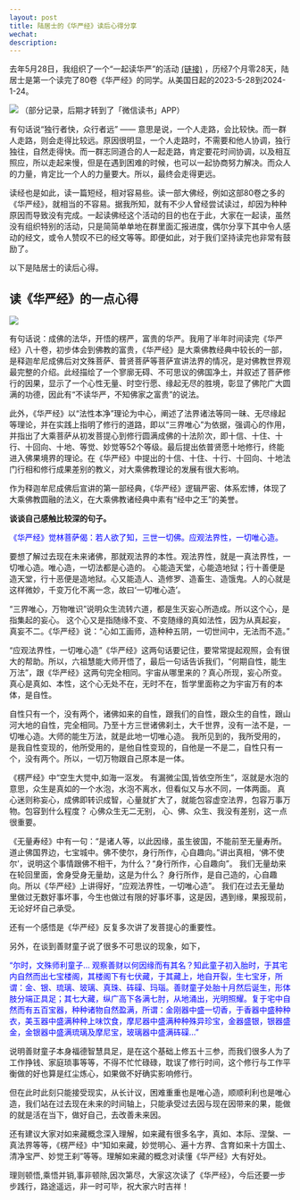 ```yaml
---
layout: post
title: 陆居士的《华严经》读后心得分享
wechat: 
description: 
---
```


去年5月28日，我组织了一个“一起读华严”的活动 [(链接)](https://mp.weixin.qq.com/s/exPab92Lk-YvBw9lcWdyiA) ，历经7个月零28天，陆居士是第一个读完了80卷《华严经》的同学。从美国日起的2023-5-28到2024-1-24。

![](../images/2024-01-27-23-15-41.png)
（部分记录，后期才转到了「微信读书」APP）

有句话说“独行者快，众行者远” —— 意思是说，一个人走路，会比较快。而一群人走路，则会走得比较远。原因很明显，一个人走路时，不需要和他人协调，独行独往，自然走得快。而一群志同道合的人一起走路，肯定要花时间协调，以及相互照应，所以走起来慢，但是在遇到困难的时候，也可以一起协商努力解决。而众人的力量，肯定比一个人的力量要大。所以，最终会走得更远。

读经也是如此，读一篇短经，相对容易些。读一部大佛经，例如这部80卷之多的《华严经》，就相当的不容易。据我所知，就有不少人曾经尝试读过，却因为种种原因而导致没有完成。一起读佛经这个活动的目的也在于此，大家在一起读，虽然没有组织特别的活动，只是简简单单地在群里面汇报进度，偶尔分享下其中令人感动的经文，或令人赞叹不已的经文等等。即便如此，对于我们坚持读完也非常有鼓励了。

以下是陆居士的读后心得。

## 读《华严经》的一点心得

![](../images/2024-01-27-23-26-37.png)

有句话说：成佛的法华，开悟的楞严，富贵的华严。我用了半年时间读完《华严经》八十卷，初步体会到佛教的富贵，《华严经》是大乘佛教经典中较长的一部，是释迦牟尼成佛后对文殊菩萨、普贤菩萨等菩萨宣讲法界的情况，是对佛教世界观最完整的介绍。此经描绘了一个寥廓无碍、不可思议的佛国净土，并叙述了菩萨修行的因果，显示了一个心性无量、时空行愿、缘起无尽的胜境，彰显了佛陀广大圆满的功德，因此有“不读华严，不知佛家之富贵”的说法。
 
此外，《华严经》以“法性本净”理论为中心，阐述了法界诸法等同一昧、无尽缘起等理论，并在实践上指明了修行的道路，即以“三界唯心”为依据，强调心的作用，并指出了大乘菩萨从初发菩提心到修行圆满成佛的十法阶次，即十信、十住、十行、十回向、十地、等觉、妙觉等52个等级。最后提出依普贤愿十地修行，终能进入佛果境界的理论。在《华严经》中提出的十信、十住、十行、十回向、十地法门行相和修行成果差别的教义，对大乘佛教理论的发展有很大影响。
 
作为释迦牟尼成佛后宣讲的第一部经典，《华严经》逻辑严密、体系宏博，体现了大乘佛教圆融的法义，在大乘佛教诸经典中素有“经中之王”的美誉。

**谈谈自己感触比较深的句子。**

<span style="color:blue">《华严经》觉林菩萨偈：若人欲了知，三世一切佛。应观法界性，一切唯心造。

要想了解过去现在未来诸佛，那就观法界的本性。观法界性，就是一真法界性，一切唯心造。唯心造，一切法都是心造的。 心能造天堂，心能造地狱；行十善便是造天堂，行十恶便是造地狱。心又能造人、造修罗、造畜生、造饿鬼。人的心就是这样微妙，千变万化不离一念，故曰‘一切唯心造’。

“三界唯心，万物唯识”说明众生流转六道，都是生灭妄心所造成。所以这个心，是指集起的妄心。 这个心又是指随缘不变、不变随缘的真如法性，因为从真起妄，真妄不二。《华严经》说：“心如工画师，造种种五阴，一切世间中，无法而不造。”

“应观法界性，一切唯心造”《华严经》这两句话要记住，要常常提起观照，会有很大的帮助。所以，六祖慧能大师开悟了，最后一句话告诉我们，“何期自性，能生万法”，跟《华严经》这两句完全相同。宇宙从哪里来的？真心所现，妄心所变。真心是真如、本性，这个心无处不在，无时不在，哲学里面称之为宇宙万有的本体，是自性。

自性只有一个，没有两个，诸佛如来的自性，跟我们的自性，跟众生的自性，跟山河大地的自性，完全相同。乃至十方三世诸佛刹土，大千世界，没有一法不是，一切唯心造。大师的能生万法，就是此地一切唯心造。 我所见到的，我所受用的，是我自性变现的，他所受用的，是他自性变现的，自他是一不是二，自性只有一个，没有两个。所以，一切万物跟自己原本是一体。

《楞严经》中“空生大觉中,如海一沤发。 有漏微尘国,皆依空所生”，沤就是水泡的意思，众生是真如的一个水泡，水泡不离水，但看似又与水不同，一体两面。
真心迷则称妄心，成佛即转识成智，心量就扩大了，就能包容虚空法界，包容万事万物。包容到什么程度？ 心佛众生无二无别， 心、佛、众生、我没有差别，这一点很重要。

《无量寿经》中有一句：“是诸人等，以此因缘，虽生彼国，不能前至无量寿所。道止佛国界边，七宝城中。佛不使尔，身行所作，心自趣向。”讲出真相，‘佛不使尔’，说明这个事情跟佛不相干，为什么？“身行所作，心自趣向”。 我们无量劫来在轮回里面，舍身受身无量劫，这是为什么？ 身行所作，是自己造的，心自趣向。所以《华严经》上讲得好，“应观法界性，一切唯心造”。 我们在过去无量劫里做过无数好事坏事，今生也做过有限的好事坏事，这是因，遇到缘，果报现前，无论好坏自己承受。

还有一个感悟是《华严经》反复多次讲了发菩提心的重要性。

另外，在谈到善财童子说了很多不可思议的现象，如下， 

<span style="color:blue">“尔时，文殊师利童子… 观察善财以何因缘而有其名？知此童子初入胎时，于其宅内自然而出七宝楼阁，其楼阁下有七伏藏，于其藏上，地自开裂，生七宝牙，所谓：金、银、琉璃、玻璃、真珠、砗磲、玛瑙。善财童子处胎十月然后诞生，形体肢分端正具足；其七大藏，纵广高下各满七肘，从地涌出，光明照耀。复于宅中自然而有五百宝器，种种诸物自然盈满，所谓：金刚器中盛一切香，于香器中盛种种衣，美玉器中盛满种种上味饮食，摩尼器中盛满种种殊异珍宝，金器盛银，银器盛金，金银器中盛满琉璃及摩尼宝，玻璃器中盛满砗磲…”

说明善财童子本身福德智慧具足，是在这个基础上修五十三参，而我们很多人为了工作挣钱、家庭琐事等等，不得不忙忙碌碌，耽误了修行时间，这个修行与工作平衡做的好也算是红尘炼心，如果做不好确实影响修行。

但在此时此刻只能接受现实，从长计议，困难重重也是唯心造，顺顺利利也是唯心造，我们站在过去现在未来的时间轴上，只能承受过去因与现在因带来的果，能做的就是活在当下，做好自己，去改善未来因。

还有建议大家对如来藏概念深入理解，如来藏有很多名字，真如、本际、涅槃、一真法界等等，《楞严经》中“知如来藏，妙觉明心、遍十方界、含育如来十方国土、清净宝严、妙觉王刹”等等。理解如来藏的概念对读懂《华严经》大有好处。

理则顿悟,乘悟并销,事非顿除,因次第尽，大家这次读了《华严经》，今后还要一步步践行，路途遥远，非一时可毕，祝大家六时吉祥！

